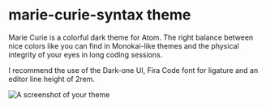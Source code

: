 # marie-curie-syntax theme

Marie Curie is a colorful dark theme for Atom. The right balance between nice colors like you can find in Monokai-like themes and the physical integrity of your eyes in long coding sessions.

I recommend the use of the Dark-one UI, Fira Code font for ligature and an editor line height of 2rem.

![A screenshot of your theme](https://f.cloud.github.com/assets/69169/2289498/4c3cb0ec-a009-11e3-8dbd-077ee11741e5.gif)
